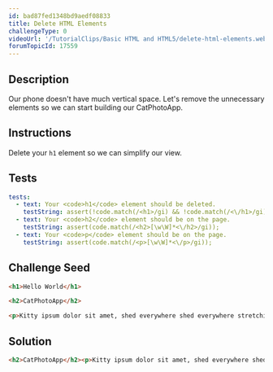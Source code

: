 ```yaml
---
id: bad87fed1348bd9aedf08833
title: Delete HTML Elements
challengeType: 0
videoUrl: '/TutorialClips/Basic HTML and HTML5/delete-html-elements.webm'
forumTopicId: 17559
---
```


## Description
<section id='description'>
Our phone doesn't have much vertical space.
Let's remove the unnecessary elements so we can start building our CatPhotoApp.
</section>

## Instructions
<section id='instructions'>
Delete your <code>h1</code> element so we can simplify our view.
</section>

## Tests
<section id='tests'>

```yml
tests:
  - text: Your <code>h1</code> element should be deleted.
    testString: assert(!code.match(/<h1>/gi) && !code.match(/<\/h1>/gi));
  - text: Your <code>h2</code> element should be on the page.
    testString: assert(code.match(/<h2>[\w\W]*<\/h2>/gi));
  - text: Your <code>p</code> element should be on the page.
    testString: assert(code.match(/<p>[\w\W]*<\/p>/gi));

```

</section>

## Challenge Seed
<section id='challengeSeed'>

<div id='html-seed'>

```html
<h1>Hello World</h1>

<h2>CatPhotoApp</h2>

<p>Kitty ipsum dolor sit amet, shed everywhere shed everywhere stretching attack your ankles chase the red dot, hairball run catnip eat the grass sniff.</p>
```

</div>



</section>

## Solution
<section id='solution'>


```html
<h2>CatPhotoApp</h2><p>Kitty ipsum dolor sit amet, shed everywhere shed everywhere stretching attack your ankles chase the red dot, hairball run catnip eat the grass sniff.</p>
```

</section>
